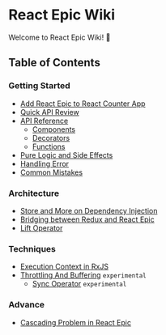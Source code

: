 # React Epic Wiki

Welcome to React Epic Wiki! 💖

## Table of Contents

### Getting Started

- [Add React Epic to React Counter App](CounterApp.md)
- [Quick API Review](APIOverview.md)
- [API Reference](APIReference.md)
  - [Components](APIReference.md#Components)
  - [Decorators](APIReference.md#Decorators)
  - [Functions](APIReference.md#Functions)
- [Pure Logic and Side Effects](SideEffects.md)
- [Handling Error](HandlingError.md)
- [Common Mistakes](CommonMistakes.md)

### Architecture

- [Store and More on Dependency Injection](StoreAndDI.md)
- [Bridging between Redux and React Epic](ReduxBindings.md)
- [Lift Operator](LiftOperator.md)

### Techniques

- [Execution Context in RxJS](RxJSExecutionContext.md)
- [Throttling And Buffering](ThrottlingAndBuffering.md) `experimental`
  - [Sync Operator](SyncOperator.md) `experimental`

### Advance

- [Cascading Problem in React Epic](CascadingUpdate.md)
